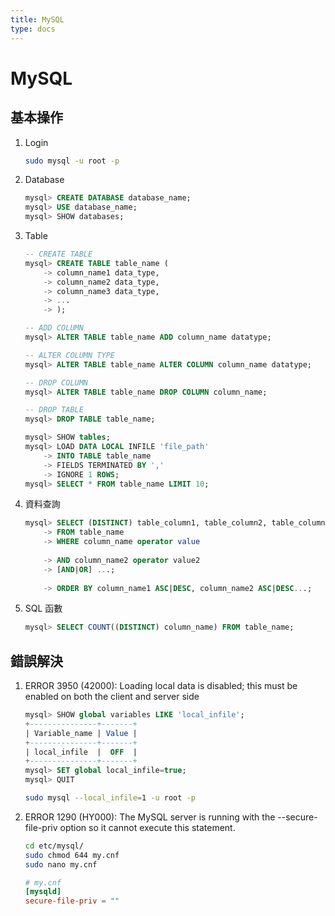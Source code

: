 ```yaml
---
title: MySQL
type: docs
---
```

# MySQL

## 基本操作
1. Login
    ```sh
    sudo mysql -u root -p
    ```
2. Database
    ```SQL
    mysql> CREATE DATABASE database_name;
    mysql> USE database_name;
    mysql> SHOW databases;
    ```

3. Table
    ```SQL
    -- CREATE TABLE
    mysql> CREATE TABLE table_name (
        -> column_name1 data_type,
        -> column_name2 data_type,
        -> column_name3 data_type,
        -> ...
        -> );

    -- ADD COLUMN
    mysql> ALTER TABLE table_name ADD column_name datatype;

    -- ALTER COLUMN TYPE
    mysql> ALTER TABLE table_name ALTER COLUMN column_name datatype;

    -- DROP COLUMN
    mysql> ALTER TABLE table_name DROP COLUMN column_name;

    -- DROP TABLE
    mysql> DROP TABLE table_name;

    mysql> SHOW tables;
    mysql> LOAD DATA LOCAL INFILE 'file_path'
        -> INTO TABLE table_name
        -> FIELDS TERMINATED BY ','
        -> IGNORE 1 ROWS;
    mysql> SELECT * FROM table_name LIMIT 10;
    ```

4. 資料查詢
    ```SQL
    mysql> SELECT (DISTINCT) table_column1, table_column2, table_column3...
        -> FROM table_name
        -> WHERE column_name operator value
        
        -> AND column_name2 operator value2
        -> [AND|OR] ...;
        
        -> ORDER BY column_name1 ASC|DESC, column_name2 ASC|DESC...;
    ```

5. SQL 函數
    ```SQL
    mysql> SELECT COUNT((DISTINCT) column_name) FROM table_name;
    ```


## 錯誤解決
1. ERROR 3950 (42000): Loading local data is disabled; this must be enabled on both the client and server side
    ```SQL
    mysql> SHOW global variables LIKE 'local_infile';
    +---------------+-------+
    | Variable_name | Value |
    +---------------+-------+
    | local_infile  |  OFF  |
    +---------------+-------+
    mysql> SET global local_infile=true;
    mysql> QUIT
    ```
    ```sh
    sudo mysql --local_infile=1 -u root -p
    ```
2. ERROR 1290 (HY000): The MySQL server is running with the --secure-file-priv option so it cannot execute this statement.
    ```sh
    cd etc/mysql/
    sudo chmod 644 my.cnf
    sudo nano my.cnf
    ```
    ```toml
    # my.cnf
    [mysqld]
    secure-file-priv = ""
    ```
